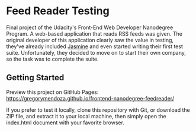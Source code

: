 # Feed Reader Testing

Final project of the Udacity's Front-End Web Developer Nanodegree Program. A web-based application that reads RSS feeds was given. The original developer of this application clearly saw the value in testing, they've already included [Jasmine](http://jasmine.github.io/) and even started writing their first test suite. Unfortunately, they decided to move on to start their own company, so the task was to complete the suite.

## Getting Started

Preview this project on GitHub Pages: https://gregorymendoza.github.io/frontend-nanodegree-feedreader/

If you prefer to test it locally, clone this repository with Git, or download the ZIP file, and extract it to your local machine, then simply open the index.html document with your favorite browser.



